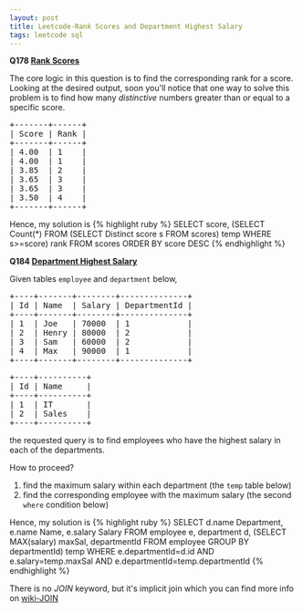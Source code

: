 ```yaml
---
layout: post
title: Leetcode-Rank Scores and Department Highest Salary
tags: leetcode sql
---
```

<strong>Q178 
    <a href="https://leetcode.com/problems/rank-scores/#/description" target="_blank">Rank Scores</a>
</strong>

The core logic in this question is to find the corresponding rank for a score.
Looking at the desired output, soon you'll notice that one way to solve this problem is to find how many *distinctive* numbers greater than or equal to a specific score.
<p>
    <pre>
+-------+------+
| Score | Rank |
+-------+------+
| 4.00  | 1    |
| 4.00  | 1    |
| 3.85  | 2    |
| 3.65  | 3    |
| 3.65  | 3    |
| 3.50  | 4    |
+-------+------+
</pre>
</p>
Hence, my solution is 
{% highlight ruby %}
SELECT score, (SELECT Count(*) FROM (SELECT Distinct score s FROM scores) temp WHERE s>=score) rank
FROM scores
ORDER BY score DESC
{% endhighlight %}

<strong>Q184 
    <a href="https://leetcode.com/problems/department-highest-salary/" target="_blank">Department Highest Salary</a>
</strong>

Given tables <code>employee</code> and <code>department</code> below,
<pre>
+----+-------+--------+--------------+
| Id | Name  | Salary | DepartmentId |
+----+-------+--------+--------------+
| 1  | Joe   | 70000  | 1            |
| 2  | Henry | 80000  | 2            |
| 3  | Sam   | 60000  | 2            |
| 4  | Max   | 90000  | 1            |
+----+-------+--------+--------------+
</pre>
<pre>
+----+----------+
| Id | Name     |
+----+----------+
| 1  | IT       |
| 2  | Sales    |
+----+----------+
</pre>
the requested query is to find employees who have the highest salary in each of the departments.

How to proceed?
1. find the maximum salary within each department (the <code>temp</code> table below)
2. find the corresponding employee with the maximum salary (the second <code>where</code> condition below)

Hence, my solution is 
{% highlight ruby %}
SELECT d.name Department, e.name Name, e.salary Salary
FROM employee e, department d, 
    (SELECT MAX(salary) maxSal, departmentId 
    FROM employee GROUP BY departmentId) temp
WHERE e.departmentId=d.id
AND e.salary=temp.maxSal
AND e.departmentId=temp.departmentId
{% endhighlight %}

There is no *JOIN* keyword, but it's implicit join which you can find more info on 
<a href="https://en.wikipedia.org/wiki/Join_(SQL)" target="_blank">wiki-JOIN</a>
